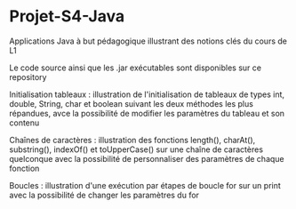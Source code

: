 # Projet-S4-Java
Applications Java à but pédagogique illustrant des notions clés du cours de L1

Le code source ainsi que les .jar exécutables sont disponibles sur ce repository

Initialisation tableaux : illustration de l'initialisation de tableaux de types int, double, String, char et boolean suivant les deux méthodes les plus répandues, avce la possibilité de modifier les paramètres du tableau et son contenu

Chaînes de caractères : illustration des fonctions length(), charAt(), substring(), indexOf() et toUpperCase() sur une chaîne de caractères quelconque avec la possibilité de personnaliser des paramètres de chaque fonction

Boucles : illustration d'une exécution par étapes de boucle for sur un print avec la possibilité de changer les paramètres du for
